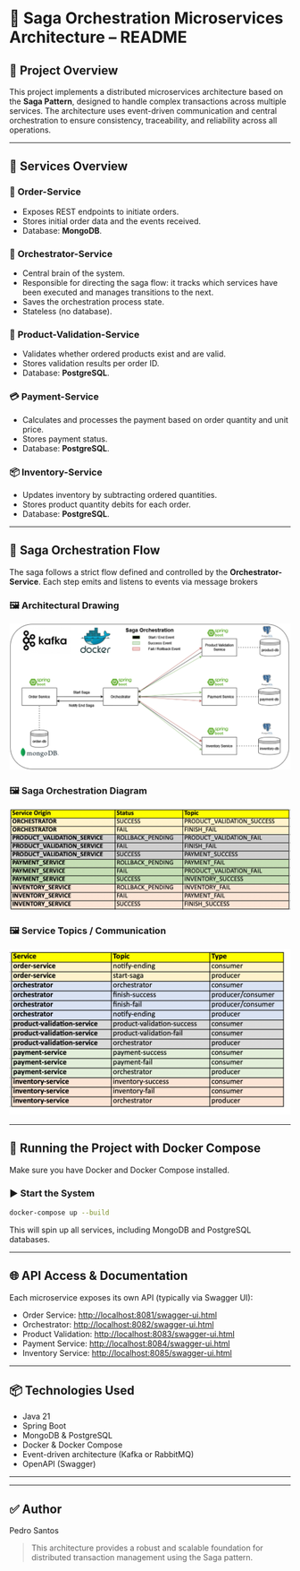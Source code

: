 # 🧩 Saga Orchestration Microservices Architecture – README

## 🧾 Project Overview

This project implements a distributed microservices architecture based on the **Saga Pattern**, designed to handle complex transactions across multiple services. The architecture uses event-driven communication and central orchestration to ensure consistency, traceability, and reliability across all operations.

---

## 🔀 Services Overview

### 🛒 **Order-Service**
- Exposes REST endpoints to initiate orders.
- Stores initial order data and the events received.
- Database: **MongoDB**.

### 🧠 **Orchestrator-Service**
- Central brain of the system.
- Responsible for directing the saga flow: it tracks which services have been executed and manages transitions to the next.
- Saves the orchestration process state.
- Stateless (no database).

### 🧾 **Product-Validation-Service**
- Validates whether ordered products exist and are valid.
- Stores validation results per order ID.
- Database: **PostgreSQL**.

### 💳 **Payment-Service**
- Calculates and processes the payment based on order quantity and unit price.
- Stores payment status.
- Database: **PostgreSQL**.

### 📦 **Inventory-Service**
- Updates inventory by subtracting ordered quantities.
- Stores product quantity debits for each order.
- Database: **PostgreSQL**.

---

## 🧠 Saga Orchestration Flow

The saga follows a strict flow defined and controlled by the **Orchestrator-Service**. Each step emits and listens to events via message brokers
### 🖼️ Architectural Drawing
![Architectural Drawing](./architectural%20drawing.png)

### 🖼️ Saga Orchestration Diagram
![Saga Orchestration](./SagaOrchestrator.png)

### 🖼️ Service Topics / Communication
![Service Topics](ServiceTopic.png)

---

## 🐳 Running the Project with Docker Compose

Make sure you have Docker and Docker Compose installed.

### ▶️ Start the System
```bash
docker-compose up --build
```

This will spin up all services, including MongoDB and PostgreSQL databases.

---

## 🌐 API Access & Documentation

Each microservice exposes its own API (typically via Swagger UI):

- Order Service: [http://localhost:8081/swagger-ui.html](http://localhost:8081/swagger-ui.html)
- Orchestrator: [http://localhost:8082/swagger-ui.html](http://localhost:8082/swagger-ui.html)
- Product Validation: [http://localhost:8083/swagger-ui.html](http://localhost:8083/swagger-ui.html)
- Payment Service: [http://localhost:8084/swagger-ui.html](http://localhost:8084/swagger-ui.html)
- Inventory Service: [http://localhost:8085/swagger-ui.html](http://localhost:8085/swagger-ui.html)

---

## 📦 Technologies Used

- Java 21
- Spring Boot
- MongoDB & PostgreSQL
- Docker & Docker Compose
- Event-driven architecture (Kafka or RabbitMQ)
- OpenAPI (Swagger)

---


---

## ✅ Author
Pedro Santos

> This architecture provides a robust and scalable foundation for distributed transaction management using the Saga pattern.

